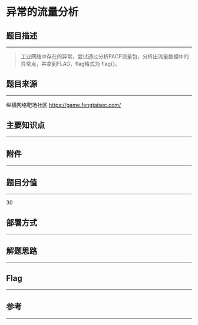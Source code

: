 # 异常的流量分析

## 题目描述
---
> 工业网络中存在的异常，尝试通过分析PACP流量包，分析出流量数据中的异常点，并拿到FLAG，flag格式为 flag{}。

## 题目来源
---
纵横网络靶场社区 https://game.fengtaisec.com/

## 主要知识点
---


## 附件
---


## 题目分值
---
30

## 部署方式
---


## 解题思路
---


## Flag
---


## 参考
---
